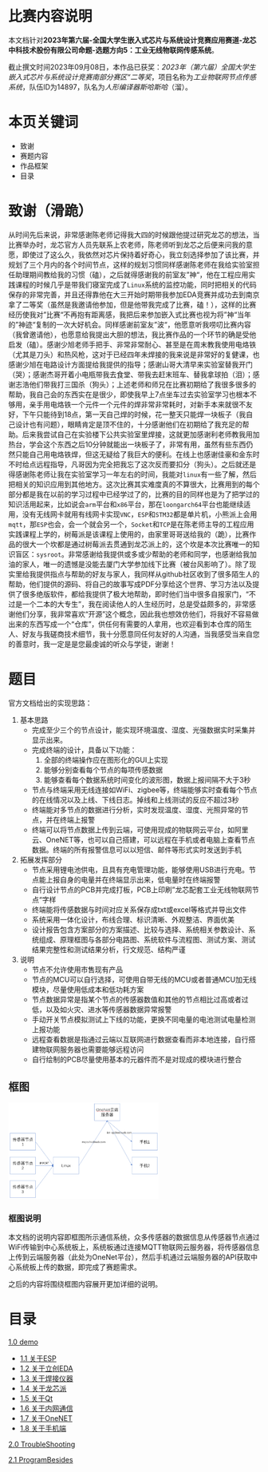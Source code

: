 # 比赛内容说明

本文档针对**2023年第六届-全国大学生嵌入式芯片与系统设计竞赛应用赛道-龙芯中科技术股份有限公司命题-选题方向5：工业无线物联网传感系统**。

截止撰文时间2023年09月08日，本作品已获奖：*2023年（第六届）全国大学生嵌入式芯片与系统设计竞赛南部分赛区“二等奖*，项目名称为*工业物联网节点传感系统*，队伍ID为14897，队名为*人形编译器斯哈斯哈*（溜）。

# 本页关键词

- 致谢
- 赛题内容
- 作品框架
- 目录

# 致谢（滑跪）

从时间先后来说，非常感谢陈老师记得我大四的时候跟他提过研究龙芯的想法，当比赛举办时，龙芯官方人员先联系上农老师，陈老师听到龙芯之后便来问我的意愿，即使过了这么久，我依然对芯片保持着好奇心，我立刻选择参加了该比赛，并规划了三个月内的各个时间节点，这样的规划习惯同样感谢陈老师在我给实验室担任助理期间教给我的习惯（磕），之后就得感谢我的前室友”神“，他在工程应用实践课程的时候几乎是带我们寝室完成了``Linux``系统的监控功能，同时把相关的代码保存的非常完善，并且还得靠他在大三开始时期带我参加EDA竞赛并成功去到南京拿了二等奖（虽然是我邀请他参加，但是他带我完成了比赛，磕！），这样的比赛经历使我对”比赛“不再抱有距离感，我把后来参加嵌入式比赛也视为将”神“当年的”神迹“复制的一次大好机会。同样感谢前室友”波“，他愿意听我唠叨比赛内容（我曾邀请他），也愿意给我提出大胆的想法，我比赛作品的一个环节的确是受他启发（磕）。感谢少旭老师手把手、非常非常耐心、甚至是在周末教我使用电烙铁（尤其是刀头）和热风枪，这对于已经四年未焊接的我来说是非常好的复健课，也感谢少旭在电路设计方面提给我提供的指导；感谢山哥大清早来实验室替我开门（哭）；感谢杰哥开着小电瓶带我去食堂、带我去赶末班车、替我拿球拍（泪）；感谢志浩他们带我打三国杀（狗头）；上述老师和师兄在比赛初期给了我很多很多的帮助，我自己会的东西实在是很少，即使我早上7点坐车过去实验室学习也根本不够用，亲手用电烙铁一个元件一个元件的焊非常非常耗时，对新手本来就很不友好，下午只能待到18点，第一天自己焊的时候，花一整天只能焊一块板子（我自己设计也有问题），眼睛肯定是顶不住的，十分感谢他们在初期给了我充足的帮助。后来我尝试自己在实验楼下公共实验室里焊接，这就更加感谢利老师教我用加热台，学会这个东西之后10分钟就能出一块板子了，非常有用，虽然有些东西仍然只能自己用电烙铁焊，但这无疑给了我巨大的便利。在线上也感谢佳豪和金东时不时给点远程指导，凡哥因为完全把我忘了这次反而要扣分（狗头）。之后就还是得感谢陈老师让我在实验室学习一年左右的时间，我能对``linux``有一些了解，然后把相关的知识应用到其他地方。这次比赛其实难度真的不算很大，比赛用到的每个部分都是我在以前的学习过程中已经学过了的，比赛的目的同样也是为了把学过的知识活用起来，比如说会``arm``平台和``x86``平台，那在``loongarch64``平台也能继续适用，没有无线网卡就用有线网卡实现``VNC``，``ESP``和``STM32``都是单片机，小熊派上会用``mqtt``，那``ESP``也会，会一个就会另一个，``Socket``和``TCP``是在陈老师主导的工程应用实践课程上学的，树莓派是该课程上使用的，由家里哥哥送给我的（跪），比赛作品的很大一个坎都是通过树莓派去贯通到龙芯派上的，这个坎是本次比赛唯一的知识盲区：``sysroot``。非常感谢给我提供或多或少帮助的老师和同学，也感谢给我加油的家人，唯一的遗憾是没能去厦门大学参加线下比赛（被台风影响了）。除了现实里给我提供指点与帮助的好友与家人，我同样从github社区收到了很多陌生人的帮助，他们提供的源码、将自己的故事写成PDF分享给这个世界、学习方法以及提供了很多绝版软件，都给我提供了极大地帮助，即时他们当中很多自报家门，“不过是一个二本的大专生”，我在阅读他人的人生经历时，总是受益颇多的，非常感谢他们分享，我非常喜欢“开源”这个概念，因此我也想效仿他们，将我好不容易做出来的东西写成一个“仓库”，供任何有需要的人拿用，也欢迎看到本仓库的陌生人、好友与我磋商技术细节，我十分愿意同任何友好的人沟通，当我感受当来自您的善意时，我一定是是您最虔诚的听众与学徒，谢谢！

# 题目

官方文档给出的实现思路：

1. 基本思路
   - 完成至少三个的节点设计，能实现环境温度、湿度、光强数据实时采集并显示出来。
   - 完成终端的设计，具备以下功能：
     1. 全部的终端操作应在图形化的GUI上实现
     2. 能够分别查看每个节点的每项传感数据
     3. 能够查看每个数据系统时间变化的波形图，数据上报间隔不大于3秒
   - 节点与终端采用无线连接如WiFi、zigbee等，终端能够实时查看每个节点的在线情况以及上线、下线日志。掉线和上线测试的反应不超过3秒
   - 终端能对多节点的数据进行分析，实时发现温度、湿度、光照异常的节点，并在终端上报警
   - 终端可以将节点数据上传到云端，可使用现成的物联网云平台，如阿里云、OneNET等，也可以自己搭建，可以远程在手机或者电脑上查看节点数据。终端的所有报警信息可以以短信、邮件等形式实时发送到手机
2. 拓展发挥部分
   - 节点采用锂电池供电，且具有充电管理功能，能够使用USB进行充电。节点能上报自身的电量并在终端显示出来，低电量时在终端报警
   - 自行设计节点的PCB并完成打板，PCB上印刷”龙芯配套工业无线物联网节点“字样
   - 终端能将传感数据与时间对应关系保存成txt或excel等格式并导出文件
   - 系统采用一体化设计，布线合理、标识清晰、外观整洁、界面优美
   - 设计报告包含方案部分的方案描述、比较与选择、系统相关参数设计、系统组成、原理框图与各部分电路图、系统软件与流程图、测试方案、测试结果完整性和测试结果分析，行文规范、结构严谨
3. 说明
   - 节点不允许使用市售现有产品
   - 节点的MCU可以自行选择，可使用自带无线的MCU或者普通MCU加无线模块，尽量使用低成本和低功耗方案
   - 节点数据异常是指某个节点的传感器数值和其他的节点相比过高或者过低，以及如火灾、进水等传感器数据异常报警
   - 手动开关节点模拟测试上下线的功能，更换不同电量的电池测试电量检测上报功能
   - 远程查看数据是指通过云端以互联网进行数据查看而非本地连接，自行搭建物联网服务器也需要能够远程访问
   - 自行绘制的PCB尽量使用基本的元器件而不是对现成的模块进行整合

## 框图

<img src="./image/LoongArch_P1.png" width=60%>

### 框图说明

本文档的说明内容即框图所示通信系统，众多传感器的数据信息从传感器节点通过WiFi传输到中心系统板上，系统板通过连接MQTT物联网云服务器，将传感器信息上传到云端服务器（此处为OneNet平台），然后手机通过云端服务器的API获取中心系统板上传的数据，即完成了赛题需求。

之后的内容将围绕框图内容展开更加详细的说明。

# 目录

[1.0 demo](./demo/Readme.md)

- [1.1 关于ESP](./demo/关于ESP/Readme.md)
- [1.2 关于立创EDA](./demo/关于立创EDA/Readme.md)
- [1.3 关于焊接仪器](./demo/关于焊接仪器/Readme.md)
- [1.4 关于龙芯派](./demo/关于龙芯派/Readme.md)
- [1.5 关于Qt](./demo/关于Qt/Readme.md)
- [1.6 关于内网通信](./demo/关于内网通信/Readme.md)
- [1.7 关于OneNET](./demo/关于OneNET/Readme.md)
- [1.8 关于手机端](./demo/关于手机端/Readme.md)

[2.0 TroubleShooting](./addition/1.TroubleShooting/Readme.md)

[2.1 ProgramBesides](./addition/2.ProgramBesides/Readme.md)

